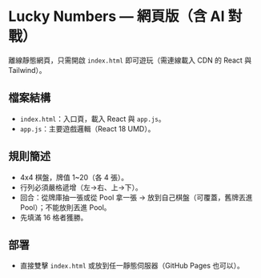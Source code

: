 # Lucky Numbers — 網頁版（含 AI 對戰）

離線靜態網頁，只需開啟 `index.html` 即可遊玩（需連線載入 CDN 的 React 與 Tailwind）。

## 檔案結構
- `index.html`：入口頁，載入 React 與 `app.js`。
- `app.js`：主要遊戲邏輯（React 18 UMD）。

## 規則簡述
- 4x4 棋盤，牌值 1~20（各 4 張）。
- 行列必須嚴格遞增（左→右、上→下）。
- 回合：從牌庫抽一張或從 Pool 拿一張 → 放到自己棋盤（可覆蓋，舊牌丟進 Pool）；不能放則丟進 Pool。
- 先填滿 16 格者獲勝。

## 部署
- 直接雙擊 `index.html` 或放到任一靜態伺服器（GitHub Pages 也可以）。

